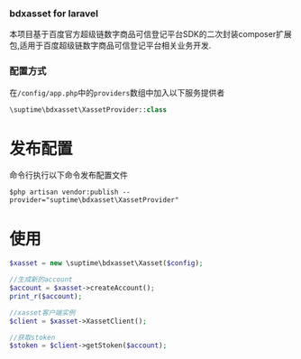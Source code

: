 ### bdxasset for laravel
本项目基于百度官方超级链数字商品可信登记平台SDK的二次封装composer扩展包,适用于百度超级链数字商品可信登记平台相关业务开发.

### 配置方式

在`/config/app.php`中的`providers`数组中加入以下服务提供者
```php
\suptime\bdxasset\XassetProvider::class
```

# 发布配置
命令行执行以下命令发布配置文件

```
$php artisan vendor:publish --provider="suptime\bdxasset\XassetProvider"
```

# 使用
```php
$xasset = new \suptime\bdxasset\Xasset($config);

//生成新的account
$account = $xasset->createAccount();
print_r($account);

//xasset客户端实例
$client = $xasset->XassetClient();

//获取stoken
$stoken = $client->getStoken($account);
```
